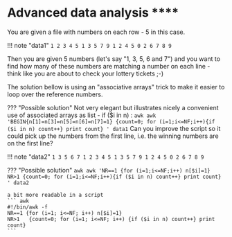# Advanced data analysis ****
You are given a file with numbers on each row - 5 in this case. 

!!! note "data1"
    ```
    1 2 3 4 5
    1 3 5 7 9
    1 2 4 5 0
    2 6 7 8 9
    ```

Then you are given 5 numbers (let's say "1, 3, 5, 6 and 7") and you want to find how many of these numbers are matching a number on each line - think like you are about to check your lottery tickets ;-)

The solution bellow is using an "associative arrays" trick to make it easier to loop over the reference numbers.

??? "Possible solution"
    Not very elegant but illustrates nicely a convenient use of associated arrays as list - if ($i in n) :
    ``` awk
    awk 'BEGIN{n[1]=n[3]=n[5]=n[6]=n[7]=1} {count=0; for (i=1;i<=NF;i++){if ($i in n) count++} print count} ' data1
    ```
Can you improve the script so it could pick up the numbers from the first line, i.e. the winning numbers are on the first line?

!!! note "data2"
    ```
    1 3 5 6 7
    1 2 3 4 5
    1 3 5 7 9
    1 2 4 5 0
    2 6 7 8 9
    ```


??? "Possible solution"
    ``` awk
    awk 'NR==1 {for (i=1;i<=NF;i++) n[$i]=1}    NR>1 {count=0; for (i=1;i<=NF;i++){if ($i in n) count++} print count} ' data2
    ```

    a bit more readable in a script
    ``` awk
    #!/bin/awk -f
    NR==1 {for (i=1; i<=NF; i++) n[$i]=1}    
    NR>1   {count=0; for (i=1; i<=NF; i++) {if ($i in n) count++} print count}
    ```


